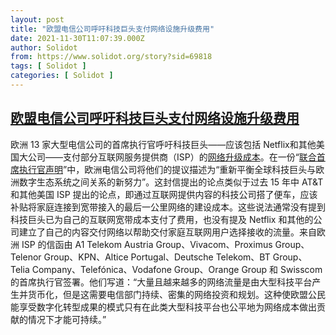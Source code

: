 ```yaml
---
layout: post
title: "欧盟电信公司呼吁科技巨头支付网络设施升级费用"
date: 2021-11-30T11:07:39.000Z
author: Solidot
from: https://www.solidot.org/story?sid=69818
tags: [ Solidot ]
categories: [ Solidot ]
---
```

<!--1638270459000-->
[欧盟电信公司呼吁科技巨头支付网络设施升级费用](https://www.solidot.org/story?sid=69818)
------

<div>
欧洲 13 家大型电信公司的首席执行官呼吁科技巨头——应该包括 Netflix和其他美国大公司——支付部分互联网服务提供商（ISP）的<a href="https://arstechnica.com/tech-policy/2021/11/big-tech-firms-should-pay-isps-to-upgrade-networks-telcos-in-europe-claim/" target="_blank">网络升级成本</a>。在一份“<a href="https://etno.eu/news/all-news/717-ceo-statement-2021.html" target="_blank">联合首席执行官声明</a>”中，欧洲电信公司将他们的提议描述为“重新平衡全球科技巨头与欧洲数字生态系统之间关系的新努力”。这封信提出的论点类似于过去 15 年中 AT&amp;T 和其他美国 ISP 提出的论点，即通过互联网提供内容的科技公司搭了便车，应该补贴将家庭连接到宽带接入的最后一公里网络的建设成本。这些说法通常没有提到科技巨头已为自己的互联网宽带成本支付了费用，也没有提及 Netflix 和其他的公司建立了自己的内容交付网络以帮助交付家庭互联网用户选择接收的流量。来自欧洲 ISP 的信函由 A1 Telekom Austria Group、Vivacom、Proximus Group、Telenor Group、KPN、Altice Portugal、Deutsche Telekom、BT Group、Telia Company、Telefónica、Vodafone Group、Orange Group 和 Swisscom 的首席执行官签署。他们写道：“大量且越来越多的网络流量是由大型科技平台产生并货币化，但是这需要电信部门持续、密集的网络投资和规划。这种使欧盟公民能享受数字化转型成果的模式只有在此类大型科技平台也公平地为网络成本做出贡献的情况下才能可持续。”
</div>
